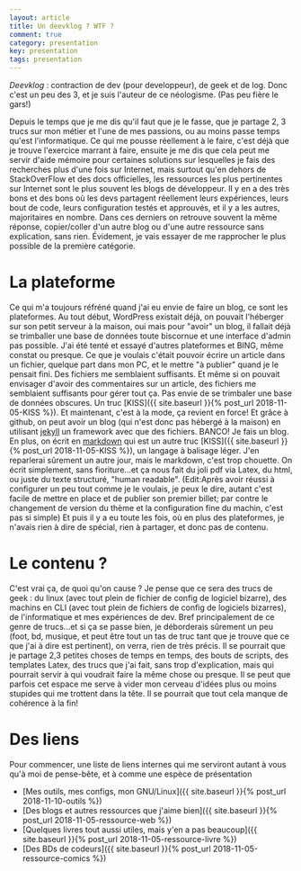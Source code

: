 ```yaml
---
layout: article
title: Un deevklog ? WTF ?
comment: true
category: presentation
key: presentation
tags: presentation
---
```


*Deevklog* : contraction de dev (pour developpeur), de geek et de log. Donc c'est un peu des 3, et je suis l'auteur de ce néologisme. (Pas peu fière le gars!)

Depuis le temps que je me dis qu'il faut que je le fasse, que je partage 2, 3 trucs sur mon métier et l'une de mes passions, ou au moins passe temps qu'est l'informatique. Ce qui me pousse réellement à le faire, c'est déjà que je trouve l'exercice marrant à faire, ensuite je me dis que cela peut me servir d'aide mémoire pour certaines solutions sur lesquelles je fais des recherches plus d'une fois sur Internet, mais surtout qu'en dehors de StackOverFlow et des docs officielles, les ressources les plus pertinentes sur Internet sont le plus souvent les blogs de développeur. Il y en a des très bons et des bons où les devs partagent réellement leurs expériences, leurs bout de code, leurs configuration testés et approuvés, et il y a les autres, majoritaires en nombre. Dans ces derniers on retrouve souvent la même réponse, copier/coller d'un autre blog ou d'une autre ressource sans explication, sans rien. Évidement, je vais essayer de me rapprocher le plus possible de la première catégorie.

<!--more-->

# La plateforme

Ce qui m'a toujours réfréné quand j'ai eu envie de faire un blog, ce sont les plateformes. Au tout début, WordPress existait déjà, on pouvait l'héberger sur son petit serveur à la maison, oui mais pour "avoir" un blog, il fallait déjà se trimballer une base de données toute biscornue et une interface d'admin pas possible. J'ai été tenté et essayé d'autres plateformes et BING, même constat ou presque. Ce que je voulais c'était pouvoir écrire un article dans un fichier, quelque part dans mon PC, et le mettre "à publier" quand je le pensait fini. Des fichiers me semblaient suffisants. Et même si on pouvait envisager d'avoir des commentaires sur un article, des fichiers me semblaient suffisants pour gérer tout ça. Pas envie de se trimbaler une base de données obscures. Un truc [KISS]({{ site.baseurl }}{% post_url 2018-11-05-KISS %}). Et maintenant, c'est à la mode, ça revient en force! Et grâce à github, on peut avoir un blog (qui n'est donc pas hébergé à la maison) en utilisant [jekyll](https://jekyllrb.com) un framework avec que des fichiers. BANCO! Je fais un blog. En plus, on écrit en [markdown](http://www.google.com) qui est un autre truc [KISS]({{ site.baseurl }}{% post_url 2018-11-05-KISS %}), un langage à balisage léger. J'en reparlerai sûrement un autre jour, mais le markdown, c'est trop chouette. On écrit simplement, sans fioriture...et ça nous fait du joli pdf via Latex, du html, ou juste du texte structuré, "human readable".
(Edit:Après avoir réussi à configurer un peu tout comme je le voulais, je peux le dire, autant c'est facile de mettre en place et de publier son premier billet; par contre le changement de version du thème et la configuration fine du machin, c'est pas si simple)
Et puis il y a eu toute les fois, où en plus des plateformes, je n'avais rien à dire de spécial, rien à partager, et donc pas de contenu.

# Le contenu ?

C'est vrai ça, de quoi qu'on cause ? Je pense que ce sera des trucs de geek : du linux (avec tout plein de fichier de config de logiciel bizarre), des machins en CLI (avec tout plein de fichiers de config de logiciels bizarres), de l'informatique et mes expériences de dev. Bref principalement de ce genre de trucs...et si ça se passe bien, je déborderais sûrement un peu (foot, bd, musique, et peut être tout un tas de truc tant que je trouve que ce que j'ai à dire est pertinent), on verra, rien de très précis.
Il se pourrait que je partage 2,3 petites choses de temps en temps, des bouts de scripts, des templates Latex, des trucs que j'ai fait, sans trop d'explication, mais qui pourrait servir à qui voudrait faire la même chose ou presque. Il se peut que parfois cet espace me serve à vider mon cerveau d'idées plus ou moins stupides qui me trottent dans la tête. Il se pourrait que tout cela manque de cohérence à la fin!

# Des liens

Pour commencer, une liste de liens internes qui me serviront autant à vous qu'à moi de pense-bête, et à comme une espèce de présentation

* [Mes outils, mes configs, mon GNU/Linux]({{ site.baseurl }}{% post_url 2018-11-10-outils %})
* [Des blogs et autres ressources que j'aime bien]({{ site.baseurl }}{% post_url 2018-11-05-ressource-web %}) 
* [Quelques livres tout aussi utiles, mais y'en a pas beaucoup]({{ site.baseurl }}{% post_url 2018-11-05-ressource-livre %})
* [Des BDs de codeurs]({{ site.baseurl }}{% post_url 2018-11-05-ressource-comics %})
